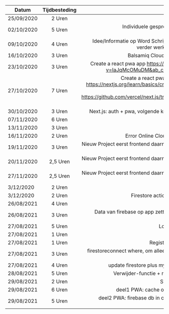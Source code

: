 | Datum        | Tijdbesteding   | Onderwerp| 
| -------------|:---------------:| -----:|
| 25/09/2020   | 2 Uren          | Les 1 | 
| 02/10/2020   | 5 Uren          | Individuele gesprek, Chapter 1 en Chapter 2 serviceworkies.com | 
| 09/10/2020   | 4 Uren          | Idee/Informatie op Word Schrijven, Individuele gesprek + verder werken op serviceworkies.com |
| 16/10/2020   | 3 Uren          | Balsamiq Cloud : Mockups Web en Mobile |
| 23/10/2020   | 3 Uren          | Create a react pwa app https://www.youtube.com/watch?v=IaJqMcOMuDM&ab_channel=JavaScriptMastery|
| 27/10/2020   | 7 Uren          | Create a react pwa app, Create a Next.js App https://nextjs.org/learn/basics/create-nextjs-app, Firebase Login React https://github.com/vercel/next.js/tree/canary/examples/with-firebase-authentication |
| 30/10/2020   | 3 Uren          | Next.js: auth + pwa, volgende keer niet werken met next.js |
| 07/11/2020   | 6 Uren          | Backend |
| 13/11/2020   | 3 Uren          | FrontEnd Local |
| 16/11/2020   | 2 Uren          | Error Online Cloud Functions can't connect |
| 19/11/2020   | 3 Uren          | Nieuw Project eerst frontend daarna connectie maken met de server/firebase |
| 20/11/2020   | 2,5 Uren        | Nieuw Project eerst frontend daarna connectie maken met de server/firebase Part 2 |
| 27/11/2020   | 2,5 Uren        | Nieuw Project eerst frontend daarna connectie maken met de server/firebase Part 3 |
| 3/12/2020   | 2 Uren        | Dummy data Redux |
| 3/12/2020   | 2 Uren        | Firestore action createMyCollection data |
|26/08/2021| 4 Uren| Herhaling|
|26/08/2021| 3 Uren| Data van firebase op app zetten + Datum formateren via moment|
|27/08/2021| 5 Uren|Login gelinkt aan de firebase|
|27/08/2021| 1 Uren|Route Guarding|
|27/08/2021| 1 Uren|Registratie Gebruiker + database|
|27/08/2021| 3 Uren|firestoreconnect where, om alleen de collections tonen van de user|
|27/08/2021| 4 Uren|update firestore plus mycollection details frontend|
|28/08/2021| 5 Uren|Verwijder-functie + responsive desktop-mobile|
|29/08/2021| 2 Uren|SideNav, Navbar responsive|
|29/08/2021| 6 Uren| deel1 PWA: cache om offline content te krijgen|
|29/08/2021| 5 Uren| deel2 PWA: firebase db in cache om oofline content te krijgen|